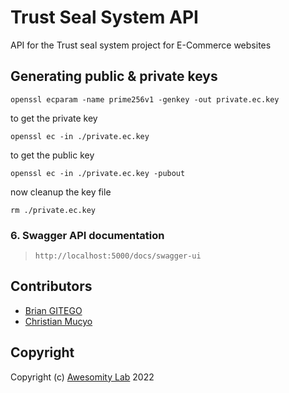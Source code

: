 # Trust Seal System API

API for the Trust seal system project for E-Commerce websites

## Generating public & private keys

```
openssl ecparam -name prime256v1 -genkey -out private.ec.key
```

to get the private key

```
openssl ec -in ./private.ec.key
```

to get the public key

```
openssl ec -in ./private.ec.key -pubout
```

now cleanup the key file

```
rm ./private.ec.key
```

### 6. Swagger API documentation

> `http://localhost:5000/docs/swagger-ui`

## Contributors

-   [Brian GITEGO](briangitego@awesomity.rw)
-   [Christian Mucyo](mucyochristian@awesomity.rw)

## Copyright

Copyright (c) [Awesomity Lab](https://awesomity.rw) 2022
